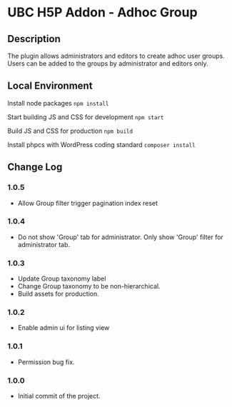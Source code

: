 # UBC H5P Addon - Adhoc Group

## Description
The plugin allows administrators and editors to create adhoc user groups. Users can be added to the groups by administrator and editors only.

## Local Environment
Install node packages
`npm install`

Start building JS and CSS for development
`npm start`

Build JS and CSS for production
`npm build`

Install phpcs with WordPress coding standard
`composer install`

## Change Log

### 1.0.5
- Allow Group filter trigger pagination index reset

### 1.0.4
- Do not show 'Group' tab for administrator. Only show 'Group' filter for administrator tab.

### 1.0.3
- Update Group taxonomy label
- Change Group taxonomy to be non-hierarchical.
- Build assets for production.

### 1.0.2
- Enable admin ui for listing view

### 1.0.1
- Permission bug fix.

### 1.0.0
- Initial commit of the project.